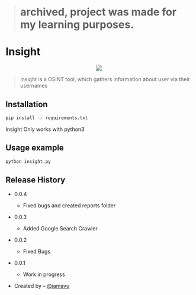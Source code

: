 > # archived, project was made for my learning purposes.


# Insight

<p align="center"><img src="https://user-images.githubusercontent.com/48346347/116286981-7c359800-a7ad-11eb-89fd-7ebd0d4b35a6.png"></p>

> Insight is a OSINT tool, which gathers information about user via their usernames


## Installation



```sh
pip install -r requirements.txt
```
Insight Only works with python3

## Usage example

```sh
python insight.py 
```

## Release History

* 0.0.4
    * Fixed bugs and created reports folder
* 0.0.3
    * Added Google Search Crawler 
* 0.0.2
    * Fixed Bugs
* 0.0.1
    * Work in progress



* Created by – [@iamavu](https://twitter.com/iamavu)




